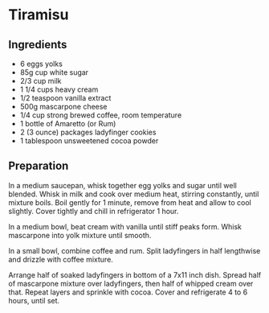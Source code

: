 # Tiramisu

## Ingredients

- 6 eggs yolks
- 85g cup white sugar
- 2/3 cup milk
- 1 1/4 cups heavy cream
- 1/2 teaspoon vanilla extract
- 500g mascarpone cheese
- 1/4 cup strong brewed coffee, room temperature
- 1 bottle of Amaretto (or Rum)
- 2 (3 ounce) packages ladyfinger cookies
- 1 tablespoon unsweetened cocoa powder

## Preparation

In a medium saucepan, whisk together egg yolks and sugar until well blended. Whisk in milk and cook over medium heat, stirring constantly, until mixture boils. Boil gently for 1 minute, remove from heat and allow to cool slightly. Cover tightly and chill in refrigerator 1 hour.

In a medium bowl, beat cream with vanilla until stiff peaks form. Whisk mascarpone into yolk mixture until smooth.

In a small bowl, combine coffee and rum. Split ladyfingers in half lengthwise and drizzle with coffee mixture.

Arrange half of soaked ladyfingers in bottom of a 7x11 inch dish. Spread half of mascarpone mixture over ladyfingers, then half of whipped cream over that. Repeat layers and sprinkle with cocoa. Cover and refrigerate 4 to 6 hours, until set.

